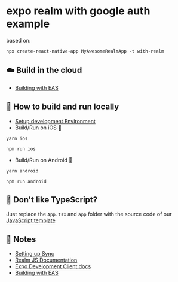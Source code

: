 # expo realm with google auth example

based on:

```
npx create-react-native-app MyAwesomeRealmApp -t with-realm
```

## ☁️ Build in the cloud

- [Building with EAS](https://docs.expo.dev/eas/)

## 🏃 How to build and run locally

- [Setup development Environment](https://reactnative.dev/docs/environment-setup)
- Build/Run on iOS 🍎

```
yarn ios
```

```
npm run ios
```

- Build/Run on Android 🤖

```
yarn android
```

```
npm run android
```

## 🥸 Don't like TypeScript?

Just replace the `App.tsx` and `app` folder with the source code of our [JavaScript template](https://github.com/realm/realm-js/tree/master/templates/expo-template-js)

## 📝 Notes

- [Setting up Sync](https://docs.mongodb.com/realm/sdk/react-native/quick-start/)
- [Realm JS Documentation](https://docs.mongodb.com/realm/sdk/react-native/)
- [Expo Development Client docs](https://docs.expo.dev/clients/introduction/)
- [Building with EAS](https://docs.expo.dev/eas/)
